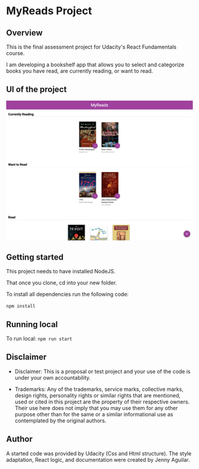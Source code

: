# MyReads Project

## Overview 

This is the final assessment project for Udacity's React Fundamentals course.

I am developing a bookshelf app that allows you to select and categorize books you have read, are currently reading, or want to read. 


## UI of the project

![](https://github.com/jaguilarweb/bookshelf-my-reads/blob/master/src/assets/my-reads.png)

## Getting started
This project needs to have installed NodeJS.

That once you clone, cd into your new folder. 

To install all dependencies run the following code:

`npm install`

## Running local

To run local:
`npm run start`


## Disclaimer

- Disclaimer: This is a proposal or test project and your use of the code is under your own accountability.

- Trademarks: Any of the trademarks, service marks, collective marks, design rights, personality rights or similar rights that are mentioned, used or cited in this project are the property of their respective owners. Their use here does not imply that you may use them for any other purpose other than for the same or a similar informational use as contemplated by the original authors.

## Author
A started code was provided by Udacity (Css and Html structure).
The style adaptation, React logic, and documentation were created by Jenny Aguilar.